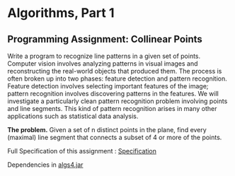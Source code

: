 # Algorithms, Part 1 
## Programming Assignment: Collinear Points
Write a program to recognize line patterns in a given set of points.
Computer vision involves analyzing patterns in visual images and reconstructing the real-world objects that produced them. The process is often broken up into two phases: feature detection and pattern recognition. Feature detection involves selecting important features of the image; pattern recognition involves discovering patterns in the features. We will investigate a particularly clean pattern recognition problem involving points and line segments. This kind of pattern recognition arises in many other applications such as statistical data analysis.

**The problem.** Given a set of n distinct points in the plane, find every (maximal) line segment that connects a subset of 4 or more of the points.

Full Specification of this assignment : 
[Specification](https://coursera.cs.princeton.edu/algs4/assignments/collinear/specification.php) 

Dependencies in [algs4.jar](https://algs4.cs.princeton.edu/code/algs4.jar)



